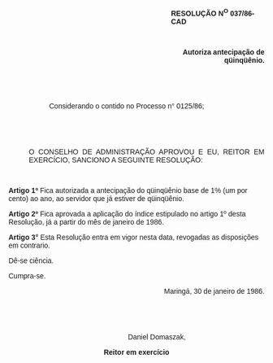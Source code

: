 <BODY>
<DIR>
<DIR>
<DIR>
<DIR>
<DIR>
<DIR>
<DIR>
<DIR>

<B><FONT FACE="Arial"><P>RESOLU&Ccedil;&Atilde;O N<SUP>O</SUP> 037/86-CAD </P>

<P>&nbsp;</P>
<P ALIGN="RIGHT">Autoriza antecipa&ccedil;&atilde;o de q&uuml;inq&uuml;&ecirc;nio.</P>
<P ALIGN="RIGHT"></P>
<P ALIGN="RIGHT">&nbsp;</P>
<P ALIGN="RIGHT">&nbsp;</P></DIR>
</DIR>
</DIR>
</DIR>
</DIR>
</DIR>

</B><P>Considerando o contido no Processo n° 0125/86;</P>

<P>&nbsp;</P>
<P>&nbsp;</P></DIR>

<P ALIGN="JUSTIFY">O CONSELHO DE ADMINISTRA&Ccedil;&Atilde;O APROVOU E EU, REITOR EM EXERC&Iacute;CIO, SANCIONO A SEGUINTE RESOLU&Ccedil;&Atilde;O:</P>
<P ALIGN="JUSTIFY"></P>
<P ALIGN="JUSTIFY">&nbsp;</P></DIR>

<B><P>Artigo 1º</B>  Fica autorizada a antecipa&ccedil;&atilde;o do q&uuml;inq&uuml;&ecirc;nio base de 1% (um por cento) ao ano, ao servidor que j&aacute; estiver de<B> </B>q&uuml;inq&uuml;&ecirc;nio.</P>

<B><P>Artigo 2º</B>  Fica aprovada a aplica&ccedil;&atilde;o do &iacute;ndice estipulado no artigo 1º desta Resolu&ccedil;&atilde;o, j&aacute; a partir do m&ecirc;s de janeiro de 1986.</P>

<B><P>Artigo 3°</B>  Esta Resolu&ccedil;&atilde;o entra em vigor nesta data, revogadas as disposi&ccedil;&otilde;es em contrario.</P>
<P>D&ecirc;-se ci&ecirc;ncia.</P>
<P>Cumpra-se.</P>
<DIR>
<DIR>

<P ALIGN="RIGHT">Maring&aacute;, 30 de janeiro de 1986.</P>

<P>&nbsp;</P>
<P>&nbsp;</P>
<P ALIGN="CENTER">Daniel Domaszak,</P></DIR>
</DIR>

<B><P ALIGN="CENTER">Reitor em exerc&iacute;cio</P>
</B></FONT></BODY>
